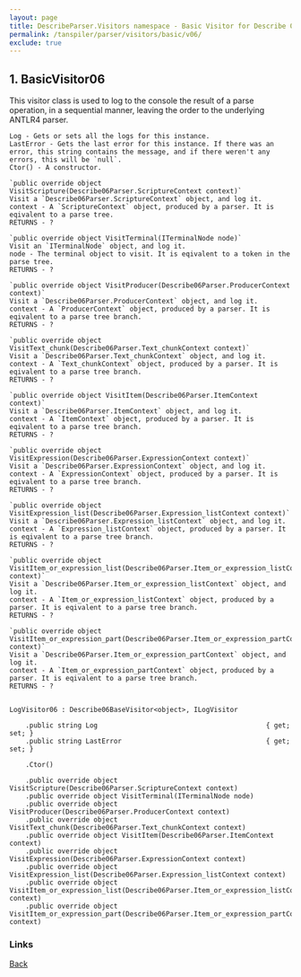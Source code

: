 ```yaml
---
layout: page
title: DescribeParser.Visitors namespace - Basic Visitor for Describe 0.6
permalink: /tanspiler/parser/visitors/basic/v06/
exclude: true
---
```

## 1. BasicVisitor06

This visitor class is used to log to the console the result of a parse operation, in a sequential manner, leaving the order to the underlying ANTLR4 parser.

	Log - Gets or sets all the logs for this instance.
	LastError - Gets the last error for this instance. If there was an error, this string contains the message, and if there weren't any errors, this will be `null`.
	Ctor() - A constructor.

	`public override object VisitScripture(Describe06Parser.ScriptureContext context)`
	Visit a `Describe06Parser.ScriptureContext` object, and log it.
	context - A `ScriptureContext` object, produced by a parser. It is eqivalent to a parse tree.
	RETURNS - ?

	`public override object VisitTerminal(ITerminalNode node)`
	Visit an `ITerminalNode` object, and log it.
	node - The terminal object to visit. It is eqivalent to a token in the parse tree.
	RETURNS - ?

	`public override object VisitProducer(Describe06Parser.ProducerContext context)`
	Visit a `Describe06Parser.ProducerContext` object, and log it.
	context - A `ProducerContext` object, produced by a parser. It is eqivalent to a parse tree branch.
	RETURNS - ?

	`public override object VisitText_chunk(Describe06Parser.Text_chunkContext context)`
	Visit a `Describe06Parser.Text_chunkContext` object, and log it.
	context - A `Text_chunkContext` object, produced by a parser. It is eqivalent to a parse tree branch.
	RETURNS - ?

	`public override object VisitItem(Describe06Parser.ItemContext context)`
	Visit a `Describe06Parser.ItemContext` object, and log it.
	context - A `ItemContext` object, produced by a parser. It is eqivalent to a parse tree branch.
	RETURNS - ?

	`public override object VisitExpression(Describe06Parser.ExpressionContext context)`
	Visit a `Describe06Parser.ExpressionContext` object, and log it.
	context - A `ExpressionContext` object, produced by a parser. It is eqivalent to a parse tree branch.
	RETURNS - ?

	`public override object VisitExpression_list(Describe06Parser.Expression_listContext context)`
	Visit a `Describe06Parser.Expression_listContext` object, and log it.
	context - A `Expression_listContext` object, produced by a parser. It is eqivalent to a parse tree branch.
	RETURNS - ?

	`public override object VisitItem_or_expression_list(Describe06Parser.Item_or_expression_listContext context)`
	Visit a `Describe06Parser.Item_or_expression_listContext` object, and log it.
	context - A `Item_or_expression_listContext` object, produced by a parser. It is eqivalent to a parse tree branch.
	RETURNS - ?

	`public override object VisitItem_or_expression_part(Describe06Parser.Item_or_expression_partContext context)`
	Visit a `Describe06Parser.Item_or_expression_partContext` object, and log it.
	context - A `Item_or_expression_partContext` object, produced by a parser. It is eqivalent to a parse tree branch.
	RETURNS - ?


	LogVisitor06 : Describe06BaseVisitor<object>, ILogVisitor

		.public string Log                                          { get; set; }
		.public string LastError                                    { get; set; }

		.Ctor()

		.public override object VisitScripture(Describe06Parser.ScriptureContext context)
		.public override object VisitTerminal(ITerminalNode node)
		.public override object VisitProducer(Describe06Parser.ProducerContext context)
		.public override object VisitText_chunk(Describe06Parser.Text_chunkContext context)
		.public override object VisitItem(Describe06Parser.ItemContext context)
		.public override object VisitExpression(Describe06Parser.ExpressionContext context)
		.public override object VisitExpression_list(Describe06Parser.Expression_listContext context)
		.public override object VisitItem_or_expression_list(Describe06Parser.Item_or_expression_listContext context)
		.public override object VisitItem_or_expression_part(Describe06Parser.Item_or_expression_partContext context)


### Links
[Back](/tanspiler/parser/visitors/)